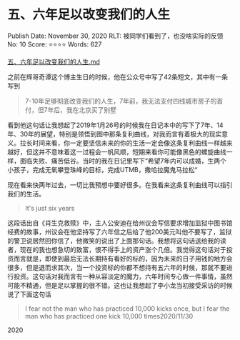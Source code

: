 # 五、六年足以改变我们的人生

Publish Date: November 30, 2020
RLT: 被同学们看到了，也没啥实际的反馈
No: 10
Score: ⭐️⭐️⭐️⭐️
Words: 627

[五、六年足以改变我们的人生.md](%E4%BA%94%E3%80%81%E5%85%AD%E5%B9%B4%E8%B6%B3%E4%BB%A5%E6%94%B9%E5%8F%98%E6%88%91%E4%BB%AC%E7%9A%84%E4%BA%BA%E7%94%9F%2098c60c49223f4120a7be4ee0860978bd.md)

之前在辉哥奇谭这个博主生日的时候，他在公众号中写了42条短文，其中有一条写到

> 7-10年足够彻底改变我们的人生，7年前，我无法支付四线城市房子的首付，但7年后，我在北京买了别墅
> 

看到他这句话让我想起了2019年1月26号的时候我在日记本中的写下了7年、14年、30年的展望，特别是领悟到图中那条复利曲线，对我而言有着极大的现实意义。拉长时间来看，你一定要坚信未来的你的生活一定会像这条复利曲线一样越来越好，但这并不意味着这一过程会一帆风顺，短期来看你可能像黑色的螺旋曲线一样，面临失败、痛苦低谷。当时的我在日记里写下“希望7年内可以成婚，生两个小孩子，完成无氧攀登珠峰的目标，完成UTMB，撒哈拉魔鬼马拉松“

现在看来快两年过去，一切比我预想中要好很多。在我看来这条复利曲线可以指引我们的生活。

> It's just six years
> 

这段话出自《肖生克救赎》中，主人公安迪在给州议会写信要求增加监狱中图书馆经费的故事，州议会在他坚持写了六年信之后给了他200美元叫他不要写了，监狱的警卫说居然回你信了，他微笑的说出了上面那句话。我想将这句话送给我的读者，现在的我也想急切的致富，恨不得手上的资产涨个几倍。我觉得这句话对于投资而言就是，即使到最后无法长期持有看好的标的，因为未来的日子用钱的地方会很多，但是退而求其次，当一个投资标的你都不想持有五六年的时候，那就不要进行投资。这句话对我而言有一种从容淡定的魔力，六年时间专心做一件事情，虽然可能不精通，但是足以掌握的很不错。这也让我想起了李小龙当初接受采访的时候说了下面这句话

> I fear not the man who has practiced 10,000 kicks once, but I fear the man who has practiced one kick 10,000 times2020/11/30
> 

2020